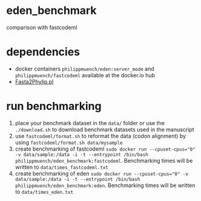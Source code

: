 # eden_benchmark
comparison with fastcodeml

# dependencies

- docker containers `philippmuench/eden:server_mode` and `philippmuench/fastcodeml` available at the docker.io hub
- [Fasta2Phylip.pl](https://indra.mullins.microbiol.washington.edu/cgi-bin/perlscript/info.cgi?ID=Fasta2Phylip.pl&path=perlscript-scripts)

# run benchmarking

1. place your benchmark dataset in the `data/` folder or use the `./download.sh` to download benchmark datasets used in the manuscript
2. use `fastcodeml/format.sh` to reformat the data (codon alignment) by using `fastcodeml/format.sh data/mysample`
3. create benchmarking of fastcodeml `sudo docker run --cpuset-cpus="0" -v data/sample:/data -i -t --entrypoint /bin/bash philippmuench/eden_benchmark:fastcodeml`. Benchmarking times will be written to `data/times_fastcodeml.txt`
4. create benchmarking of eden `sudo docker run --cpuset-cpus="0" -v data/sample:/data -i -t --entrypoint /bin/bash philippmuench/eden_benchmark:eden`. Benchmarking times will be written to `data/times_eden.txt`
